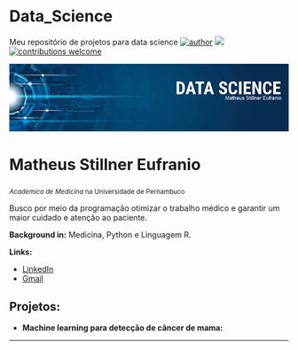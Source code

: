 # Data_Science
Meu repositório de projetos para data science
[![author](https://img.shields.io/badge/author-MatheusStillner-red.svg)](www.linkedin.com/in/matheus-stillner-eufranio) [![](https://img.shields.io/badge/python-3.8+-blue.svg)](https://www.python.org/downloads/release/python-365/) [![contributions welcome](https://img.shields.io/badge/contributions-welcome-brightgreen.svg?style=flat)](https://github.com/MatheusStillnerEufranio)

<p align="center">
  <img src="banner.png" >
</p>

# Matheus Stillner Eufranio
<sub>*Academico de Medicina* na Universidade de Pernambuco</sub>

Busco por meio da programação otimizar o trabalho médico e garantir um maior cuidado e atenção ao paciente.

**Background in:** Medicina, Python e Linguagem R.

**Links:**
* [LinkedIn](www.linkedin.com/in/matheus-stillner-eufranio)
* <A HREF="mailto:matheusstillnereufranio@gmail.com">Gmail</A>


## Projetos:

* **Machine learning para detecção de câncer de mama:**

---

